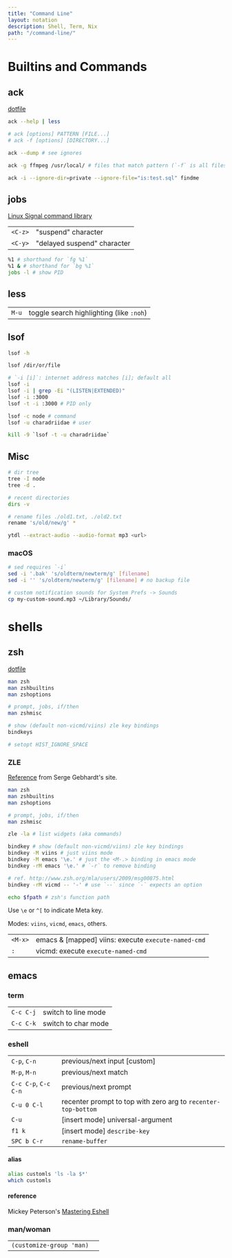 ```yaml
---
title: "Command Line"
layout: notation
description: Shell, Term, Nix
path: "/command-line/"
---
```


# Builtins and Commands

## ack

<a href="https://raw.githubusercontent.com/cozywigwam/dotfiles/master/.ackrc" target="_blank" alt="ackrc">dotfile</a>

```bash
ack --help | less

# ack [options] PATTERN [FILE...]
# ack -f [options] [DIRECTORY...]

ack --dump # see ignores

ack -g ffmpeg /usr/local/ # files that match pattern (`-f` is all files searched)

ack -i --ignore-dir=private --ignore-file="is:test.sql" findme
```


## jobs

[Linux Signal command library](http://linux.about.com/od/commands/l/blcmdl7_signal.htm)

|||
|-|-|
| `<C-z>` | "suspend" character |
| `<C-y>` | "delayed suspend" character |

```bash
%1 # shorthand for `fg %1`
%1 & # shorthand for `bg %1`
jobs -l # show PID
```


## less

|||
|-|-|
| `M-u` | toggle search highlighting (like `:noh`) |


## lsof

```bash
lsof -h

lsof /dir/or/file

# `-i [i]`: internet address matches [i]; default all
lsof -i 
lsof -i | grep -Ei "(LISTEN|EXTENDED)"
lsof -i :3000
lsof -t -i :3000 # PID only

lsof -c node # command
lsof -u charadriidae # user

kill -9 `lsof -t -u charadriidae`
```


## Misc

```bash
# dir tree
tree -I node
tree -d .

# recent directories
dirs -v

# rename files ./old1.txt, ./old2.txt
rename 's/old/new/g' *

ytdl --extract-audio --audio-format mp3 <url>
```

### macOS

```sh
# sed requires `-i`
sed -i '.bak' 's/oldterm/newterm/g' [filename] 
sed -i '' 's/oldterm/newterm/g' [filename] # no backup file

# custom notification sounds for System Prefs -> Sounds
cp my-custom-sound.mp3 ~/Library/Sounds/
```


# shells

## zsh

<a href="https://github.com/cozywigwam/dotfiles/blob/master/.zshrc" target="_blank" alt="zsh dotfile">dotfile</a>

```bash
man zsh
man zshbuiltins
man zshoptions

# prompt, jobs, if/then
man zshmisc

# show (default non-vicmd/viins) zle key bindings
bindkeys

# setopt HIST_IGNORE_SPACE
```


### ZLE

<a href="http://sgeb.io/posts/2014/04/zsh-zle-custom-widgets/" target="_blank" alt="reference">Reference</a> from Serge Gebhardt's site.

```bash
man zsh
man zshbuiltins
man zshoptions

# prompt, jobs, if/then
man zshmisc

zle -la # list widgets (aka commands)

bindkey # show (default non-vicmd/viins) zle key bindings
bindkey -M viins # just viins mode
bindkey -M emacs '\e.' # just the <M-.> binding in emacs mode
bindkey -rM emacs '\e.' # `-r` to remove binding

# ref. http://www.zsh.org/mla/users/2009/msg00875.html
bindkey -rM vicmd -- '-' # use `--` since `-` expects an option

echo $fpath # zsh's function path
```

Use `\e` or `^[` to indicate Meta key.

Modes: `viins`, `vicmd`, `emacs`, others.

|||
|-|-|
`<M-x>` | emacs & [mapped] viins: execute `execute-named-cmd`
`:` | vicmd: execute `execute-named-cmd`



## emacs

### term

|||
|-|-|
| `C-c C-j` | switch to line mode |
| `C-c C-k` | switch to char mode |

### eshell

|                      |                                                               |
|----------------------|---------------------------------------------------------------|
| `C-p`, `C-n`         | previous/next input [custom]                                  |
| `M-p`, `M-n`         | previous/next match                                           |
| `C-c C-p`, `C-c C-n` | previous/next prompt                                          |
| `C-u 0 C-l`          | recenter prompt to top with zero arg to `recenter-top-bottom` |
| `C-u`                | [insert mode] universal-argument                              |
| `f1 k`               | [insert mode] `describe-key`                                  |
| `SPC b C-r`          | `rename-buffer`                                               |

#### alias

```sh
alias customls 'ls -la $*'
which customls
```

#### reference

Mickey Peterson's <a href="https://www.masteringemacs.org/article/complete-guide-mastering-eshell" target="_blank">Mastering Eshell</a>

### man/woman

|||
|-|-|
| `(customize-group 'man)` |
